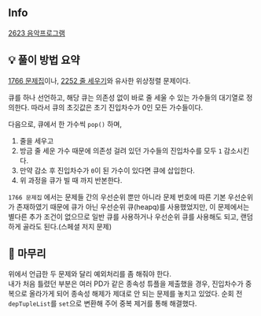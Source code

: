 ## Info
[2623 음악프로그램](https://www.acmicpc.net/problem/2623)

## 💡 풀이 방법 요약
[1766 문제집](https://www.acmicpc.net/problem/1766)이나, [2252 줄 세우기](https://www.acmicpc.net/problem/2252)와 유사한 위상정렬 문제이다.
  
큐를 하나 선언하고, 해당 큐는 의존성 없이 바로 줄 세울 수 있는 가수들의 대기열로 정의한다. 따라서 큐의 초깃값은 초기 진입차수가 0인 모든 가수들이다.  
  
다음으로, 큐에서 한 가수씩 `pop()` 하며,  
1. 줄을 세우고
2. 방금 줄 세운 가수 때문에 의존성 걸려 있던 가수들의 진입차수를 모두 `1` 감소시킨다.
3. 만약 감소 후 진입차수가 `0`이 된 가수이 있다면 큐에 삽입한다.
4. 위 과정을 큐가 빌 때 까지 반본한다.

`1766 문제집` 에서는 문제들 간의 우선순위 뿐만 아니라 문제 번호에 따른 기본 우선순위가 존재하였기 때문에 큐가 아닌 우선순위 큐(heapq)를 사용했었지만, 이 문제에서는 별다른 추가 조건이 없으므로 일반 큐를 사용하거나 우선순위 큐를 사용해도 되고, 랜덤하게 골라도 된다.(스페셜 저지 문제)

## 🙂 마무리
위에서 언급한 두 문제와 달리 예외처리를 좀 해줘야 한다.  
내가 처음 틀렸던 부분은 여러 PD가 같은 종속성 튜플을 제출했을 경우, 진입차수가 중복으로 올라가게 되어 종속성 해제가 제대로 안 되는 문제를 놓치고 있었다.
순회 전 `depTupleList`를 `set`으로 변환해 주어 중복 제거를 통해 해결했다.
